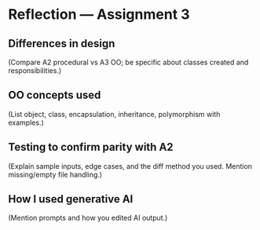 # Reflection — Assignment 3

## Differences in design
(Compare A2 procedural vs A3 OO; be specific about classes created and responsibilities.)

## OO concepts used
(List object, class, encapsulation, inheritance, polymorphism with examples.)

## Testing to confirm parity with A2
(Explain sample inputs, edge cases, and the diff method you used. Mention missing/empty file handling.)

## How I used generative AI
(Mention prompts and how you edited AI output.)
